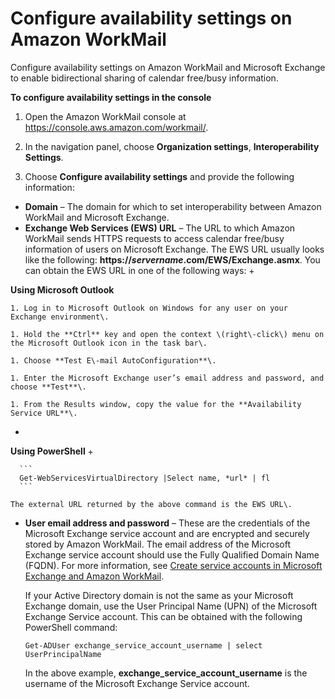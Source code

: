 # Configure availability settings on Amazon WorkMail<a name="enable_interop_wm"></a>

Configure availability settings on Amazon WorkMail and Microsoft Exchange to enable bidirectional sharing of calendar free/busy information\.

**To configure availability settings in the console**

1. Open the Amazon WorkMail console at [https://console\.aws\.amazon\.com/workmail/](https://console.aws.amazon.com/workmail/)\.

1. In the navigation panel, choose **Organization settings**, **Interoperability Settings**\.

1. Choose **Configure availability settings** and provide the following information: 
+ **Domain** – The domain for which to set interoperability between Amazon WorkMail and Microsoft Exchange\.
+ **Exchange Web Services \(EWS\) URL** – The URL to which Amazon WorkMail sends HTTPS requests to access calendar free/busy information of users on Microsoft Exchange\. The EWS URL usually looks like the following: **https://*servername*\.com/EWS/Exchange\.asmx**\. You can obtain the EWS URL in one of the following ways:
  + 

**Using Microsoft Outlook**

    1. Log in to Microsoft Outlook on Windows for any user on your Exchange environment\.

    1. Hold the **Ctrl** key and open the context \(right\-click\) menu on the Microsoft Outlook icon in the task bar\.

    1. Choose **Test E\-mail AutoConfiguration**\.

    1. Enter the Microsoft Exchange user’s email address and password, and choose **Test**\.

    1. From the Results window, copy the value for the **Availability Service URL**\.
  + 

**Using PowerShell**
    + 

      ```
      Get-WebServicesVirtualDirectory |Select name, *url* | fl
      ```

    The external URL returned by the above command is the EWS URL\.
+ **User email address and password** – These are the credentials of the Microsoft Exchange service account and are encrypted and securely stored by Amazon WorkMail\. The email address of the Microsoft Exchange service account should use the Fully Qualified Domain Name \(FQDN\)\. For more information, see [Create service accounts in Microsoft Exchange and Amazon WorkMail](interoperability.md#create-serviceacct)\.

  If your Active Directory domain is not the same as your Microsoft Exchange domain, use the User Principal Name \(UPN\) of the Microsoft Exchange Service account\. This can be obtained with the following PowerShell command:

  ```
  Get-ADUser exchange_service_account_username | select UserPrincipalName
  ```

  In the above example, **exchange\_service\_account\_username** is the username of the Microsoft Exchange Service account\.